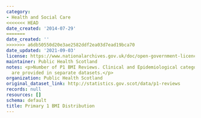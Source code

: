 ```yaml
---
category:
- Health and Social Care
<<<<<<< HEAD
date_created: '2014-07-29'
=======
date_created: ''
>>>>>>> a6db50550d20e3ae2582ddf2ea03d7ead19bca70
date_updated: '2021-09-03'
license: https://www.nationalarchives.gov.uk/doc/open-government-licence/version/3/
maintainer: Public Health Scotland
notes: <p>Number of P1 BMI Reviews. Clinical and Epidemiological category measurements
  are provided in separate datasets.</p>
organization: Public Health Scotland
original_dataset_link: http://statistics.gov.scot/data/p1-reviews
records: null
resources: []
schema: default
title: Primary 1 BMI Distribution
---
```

